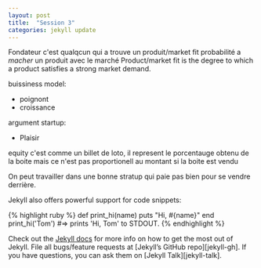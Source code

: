 ```yaml
---
layout: post
title:  "Session 3"
categories: jekyll update
---
```

Fondateur c'est qualqcun qui a trouve un produit/market fit
probabilité a *macher* un produit avec le marché
Product/market fit is the degree to which a product satisfies a strong market demand.

buissiness model:
* poignont
* croissance


argument startup:
* Plaisir

equity c'est comme un billet de loto, 
il represent le porcentauge obtenu de la boite mais ce n'est pas proportionell
au montant si la boite est vendu

On peut travailler dans une bonne stratup qui paie pas bien pour se vendre derrière.



Jekyll also offers powerful support for code snippets:

{% highlight ruby %}
def print_hi(name)
  puts "Hi, #{name}"
end
print_hi('Tom')
#=> prints 'Hi, Tom' to STDOUT.
{% endhighlight %}

Check out the [Jekyll docs][jekyll-docs] for more info on how to get the most out of Jekyll. File all bugs/feature requests at [Jekyll’s GitHub repo][jekyll-gh]. If you have questions, you can ask them on [Jekyll Talk][jekyll-talk].

[save]: save.co
[jekyll-docs]: https://jekyllrb.com/docs/home
